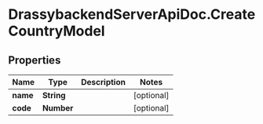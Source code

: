 # DrassybackendServerApiDoc.CreateCountryModel

## Properties

Name | Type | Description | Notes
------------ | ------------- | ------------- | -------------
**name** | **String** |  | [optional] 
**code** | **Number** |  | [optional] 


